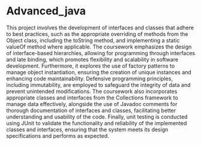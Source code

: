# Advanced_java

This project involves the development of interfaces and classes that adhere to best practices, such as the appropriate overriding of methods from the Object class, including the toString method, and implementing a static valueOf method where applicable. The coursework emphasizes the design of interface-based hierarchies, allowing for programming through interfaces and late binding, which promotes flexibility and scalability in software development. Furthermore, it explores the use of factory patterns to manage object instantiation, ensuring the creation of unique instances and enhancing code maintainability. Defensive programming principles, including immutability, are employed to safeguard the integrity of data and prevent unintended modifications. The coursework also incorporates appropriate classes and interfaces from the Collections framework to manage data effectively, alongside the use of Javadoc comments for thorough documentation of interfaces and classes, facilitating better understanding and usability of the code. Finally, unit testing is conducted using JUnit to validate the functionality and reliability of the implemented classes and interfaces, ensuring that the system meets its design specifications and performs as expected.
